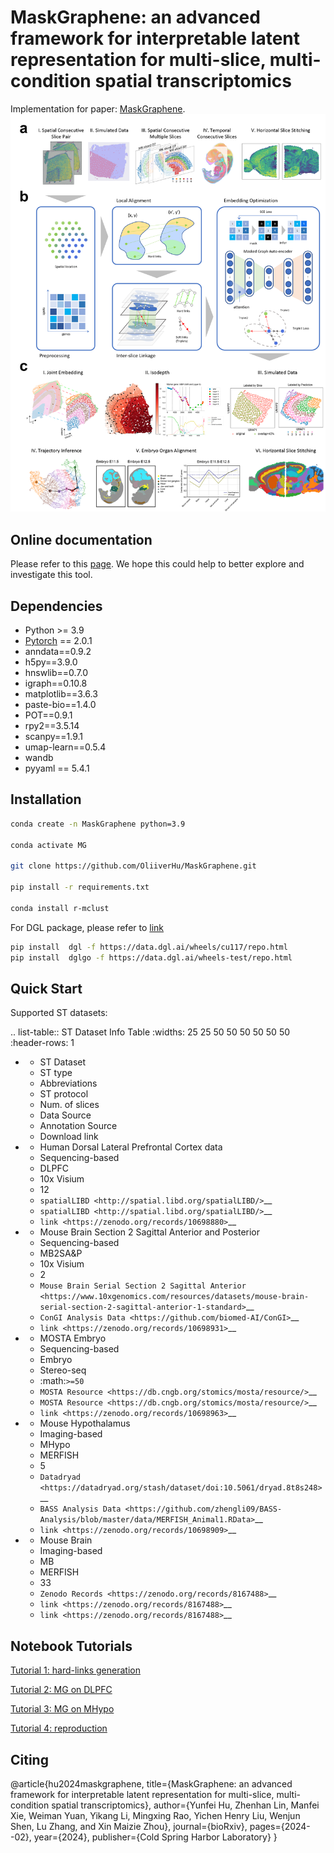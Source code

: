 <h1> MaskGraphene: an advanced framework for interpretable latent representation for multi-slice, multi-condition spatial transcriptomics </h1>

Implementation for paper:  [MaskGraphene]().
<img src="/figs/pipeline.png">

<h2>Online documentation </h2>

Please refer to this [page](https://maskgraphene-tutorial.readthedocs.io/en/latest/). We hope this could help to better explore and investigate this tool.

<h2>Dependencies </h2>

* Python >= 3.9
* [Pytorch](https://pytorch.org/) == 2.0.1
* anndata==0.9.2
* h5py==3.9.0
* hnswlib==0.7.0
* igraph==0.10.8
* matplotlib==3.6.3
* paste-bio==1.4.0
* POT==0.9.1
* rpy2==3.5.14
* scanpy==1.9.1
* umap-learn==0.5.4
* wandb
* pyyaml == 5.4.1

<h2>Installation</h2>

```bash
conda create -n MaskGraphene python=3.9 

conda activate MG

git clone https://github.com/OliiverHu/MaskGraphene.git

pip install -r requirements.txt

conda install r-mclust
```

For DGL package, please refer to [link](https://www.dgl.ai/pages/start.html)

```bash
pip install  dgl -f https://data.dgl.ai/wheels/cu117/repo.html
pip install  dglgo -f https://data.dgl.ai/wheels-test/repo.html
```

<h2>Quick Start </h2>

<!-- For quick start, you could run the scripts: 

**mouse Hypothalamus -0.19/-0.24 generate hard-links**

```bash
python ../localMG_main.py --max_epoch 3000 --max_epoch_triplet 1000 --logging False --section_ids " -0.19,-0.24" --num_class 8 --load_model False --num_hidden "512,32" 
                          --exp_fig_dir "./" --h5ad_save_dir "./" --st_data_dir "./" --alpha_l 3 --lam 1 --loss_fn "sce" --mask_rate 0.50 --in_drop 0 --attn_drop 0 --remask_rate 0.50
                          --seeds 2023 --num_remasking 1 --hvgs 0 --dataset mHypothalamus --consecutive_prior 1 --lr 0.001
```

**mouse Hypothalamus -0.19/-0.24**

```bash
python ../maskgraphene_main.py --max_epoch 3000 --max_epoch_triplet 1000 --logging False --section_ids " -0.19,-0.24" --num_class 8 --load_model False --num_hidden "512,32" 
                               --exp_fig_dir "./" --h5ad_save_dir "./" --st_data_dir "./" --alpha_l 3 --lam 1 --loss_fn "sce" --mask_rate 0.50 --in_drop 0 --attn_drop 0 --remask_rate 0.50
                               --seeds 2023 --num_remasking 1 --hvgs 0 --dataset mHypothalamus --consecutive_prior 1 --lr 0.001
```

**DLPFC 151507/151508 generate hard-links**

```bash
python ../localMG_main.py --max_epoch 2000 --max_epoch_triplet 500 --logging False --section_ids "151507,151508" --num_class 7 --load_model False --num_hidden "512,32"
                          --exp_fig_dir "./" --h5ad_save_dir "./" --st_data_dir "./"  --alpha_l 1 --lam 1 --loss_fn "sce" --mask_rate 0.5 --in_drop 0 --attn_drop 0 --remask_rate 0.1
                          --seeds 2023 --num_remasking 1 --hvgs 3000 --dataset DLPFC --consecutive_prior 1 --lr 0.001
```   

**DLPFC 151507/151508**

```bash
python ../maskgraphene_main.py --max_epoch 2000 --max_epoch_triplet 500 --logging False --section_ids "151507,151508" --num_class 7 --load_model False --num_hidden "512,32" 
                               --exp_fig_dir "./" --h5ad_save_dir "./" --st_data_dir "./" --alpha_l 1 --lam 1 --loss_fn "sce" --mask_rate 0.5 --in_drop 0 --attn_drop 0 --remask_rate 0.1 
                               --seeds 2023 --num_remasking 1 --hvgs 3000 --dataset DLPFC --consecutive_prior 1 --lr 0.001
``` -->

Supported ST datasets:

.. list-table:: ST Dataset Info Table
   :widths: 25 25 50 50 50 50 50 50
   :header-rows: 1

   * - ST Dataset
     - ST type
     - Abbreviations
     - ST protocol
     - Num. of slices
     - Data Source
     - Annotation Source
     - Download link
   * - Human Dorsal Lateral Prefrontal Cortex data
     - Sequencing-based
     - DLPFC
     - 10x Visium
     - 12
     - `spatialLIBD <http://spatial.libd.org/spatialLIBD/>`__
     - `spatialLIBD <http://spatial.libd.org/spatialLIBD/>`__
     - `link <https://zenodo.org/records/10698880>`__
   * - Mouse Brain Section 2 Sagittal Anterior and Posterior
     - Sequencing-based
     - MB2SA\&P
     - 10x Visium
     - 2
     - `Mouse Brain Serial Section 2 Sagittal Anterior <https://www.10xgenomics.com/resources/datasets/mouse-brain-serial-section-2-sagittal-anterior-1-standard>`__
     - `ConGI Analysis Data <https://github.com/biomed-AI/ConGI>`__
     - `link <https://zenodo.org/records/10698931>`__
   * - MOSTA Embryo
     - Sequencing-based
     - Embryo
     - Stereo-seq
     - :math:`>=50`
     - `MOSTA Resource <https://db.cngb.org/stomics/mosta/resource/>`__
     - `MOSTA Resource <https://db.cngb.org/stomics/mosta/resource/>`__
     - `link <https://zenodo.org/records/10698963>`__
   * - Mouse Hypothalamus
     - Imaging-based
     - MHypo
     - MERFISH
     - 5
     - `Datadryad <https://datadryad.org/stash/dataset/doi:10.5061/dryad.8t8s248>`__
     - `BASS Analysis Data <https://github.com/zhengli09/BASS-Analysis/blob/master/data/MERFISH_Animal1.RData>`__
     - `link <https://zenodo.org/records/10698909>`__
   * - Mouse Brain
     - Imaging-based
     - MB
     - MERFISH
     - 33
     - `Zenodo Records <https://zenodo.org/records/8167488>`__
     - `link <https://zenodo.org/records/8167488>`__
     - `link <https://zenodo.org/records/8167488>`__


<h2>Notebook Tutorials </h2>

[Tutorial 1: hard-links generation](https://github.com/maiziezhoulab/MaskGraphene/blob/main/Tutorial%201_Hard%20link%20generation.ipynb)

[Tutorial 2: MG on DLPFC](https://github.com/maiziezhoulab/MaskGraphene/blob/main/Tutorial%202_MaskGraphene%20on%20DLPFC.ipynb)

[Tutorial 3: MG on MHypo](https://github.com/maiziezhoulab/MaskGraphene/blob/main/Tutorial%203_MaskGraphene%20on%20MHypo.ipynb)

[Tutorial 4: reproduction](https://github.com/maiziezhoulab/MaskGraphene/blob/main/Tutorial%204_Analyses%20reproduction.ipynb)


<h2> Citing </h2>

@article{hu2024maskgraphene,
  title={MaskGraphene: an advanced framework for interpretable latent representation for multi-slice, multi-condition spatial transcriptomics},
  author={Yunfei Hu, Zhenhan Lin, Manfei Xie, Weiman Yuan, Yikang Li, Mingxing Rao, Yichen Henry Liu, Wenjun Shen, Lu Zhang, and Xin Maizie Zhou},
  journal={bioRxiv},
  pages={2024--02},
  year={2024},
  publisher={Cold Spring Harbor Laboratory}
}
